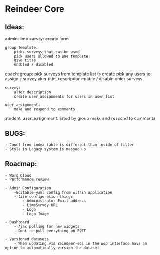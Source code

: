 # Reindeer Core

## Ideas:

admin:
    lime survey:
        create form

    group template:
        picks surveys that can be used
        pick users allowed to use template
        give title
        enabled / disabled
coach:
    group:
        pick surveys from template list to create
        pick any users to assign a survey
        alter title, description
        enable / disable
        order surveys

    survey:
        alter description
        create user_assignments for users in user_list

    user_assignment:
        make and respond to comments

student:
    user_assignment:
        listed by group
        make and respond to comments



## BUGS:
    - Count from index table is different than inside of filter
    - Style in Legacy system is messed up

## Roadmap:

    - Word Cloud
    - Performance review

    - Admin Configuration
        -Editable yaml config from within application
        - Site configuration things
            - Administrator Email address
            - LimeSurvey URL
            - Logo
            - Logo Image

    - Dashboard
        - Ajax polling for new widgets
        - Dont re-pull everything on POST

    - Versioned datasets
        - When updating via reindeer-etl in the web interface have an option to automatically version the dataset



